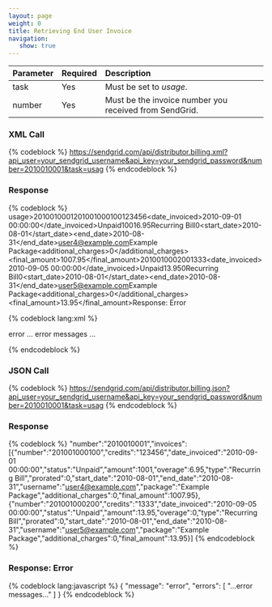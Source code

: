 ```yaml
---
layout: page
weight: 0
title: Retrieving End User Invoice
navigation:
   show: true
---
```


<table>
<thead>
<tr class="header">
<th align="left">Parameter</th>
<th align="left">Required</th>
<th align="left">Description</th>
</tr>
</thead>
<tbody>
<tr class="odd">
<td align="left">task</td>
<td align="left">Yes</td>
<td align="left">Must be set to <em>usage</em>.</td>
</tr>
<tr class="even">
<td align="left">number</td>
<td align="left">Yes</td>
<td align="left">Must be the invoice number you received from SendGrid.</td>
</tr>
</tbody>
</table>

### XML Call

{% codeblock %} https://sendgrid.com/api/distributor.billing.xml?api_user=your_sendgrid_username&api_key=your_sendgrid_password&number=2010010001&task=usag {% endcodeblock %}

### Response

{% codeblock %} usage\><number>2010010001</number><invoices><invoice><number>201001000100</number><credits>123456</credits><date_invoiced>2010-09-01 00:00:00</date_invoiced><status>Unpaid</status><amount>1001</amount><overage>6.95</overage><type>Recurring Bill</type><prorated>0</prorated><start_date>2010-08-01</start_date><end_date>2010-08-31</end_date><username>user4@example.com</username><package>Example Package</package><additional_charges>0</additional_charges><final_amount>1007.95</final_amount></invoice><invoice><number>201001000200</number><credits>1333</credits><date_invoiced>2010-09-05 00:00:00</date_invoiced><status>Unpaid</status><amount>13.95</amount><overage>0</overage><type>Recurring Bill</type><prorated>0</prorated><start_date>2010-08-01</start_date><end_date>2010-08-31</end_date><username>user5@example.com</username><package>Example Package</package><additional_charges>0</additional_charges><final_amount>13.95</final_amount></invoice></invoices></usage>Response: Error

</h3>

{% codeblock lang:xml %}
<?xml version="1.0" encoding="ISO-8859-1"?>

<result>
   <message>error</message>
   <errors>
      <error>... error messages ...</error>
   </errors>
</result>

{% endcodeblock %}


### JSON Call

{% codeblock %} https://sendgrid.com/api/distributor.billing.json?api_user=your_sendgrid_username&api_key=your_sendgrid_password&number=2010010001&task=usag {% endcodeblock %}

### Response

{% codeblock %} "number":"2010010001","invoices": [{"number":"201001000100","credits":"123456","date_invoiced":"2010-09-01 00:00:00","status":"Unpaid","amount":1001,"overage":6.95,"type":"Recurring Bill","prorated":0,"start_date":"2010-08-01","end_date":"2010-08-31","username":"user4@example.com","package":"Example Package","additional_charges":0,"final_amount":1007.95},{"number":"201001000200","credits":"1333","date_invoiced":"2010-09-05 00:00:00","status":"Unpaid","amount":13.95,"overage":0,"type":"Recurring Bill","prorated":0,"start_date":"2010-08-01","end_date":"2010-08-31","username":"user5@example.com","package":"Example Package","additional_charges":0,"final_amount":13.95}] {% endcodeblock %}

### Response: Error


{% codeblock lang:javascript %}
{
  "message": "error",
  "errors": [
    "...error messages..."
  ]
}
{% endcodeblock %}

